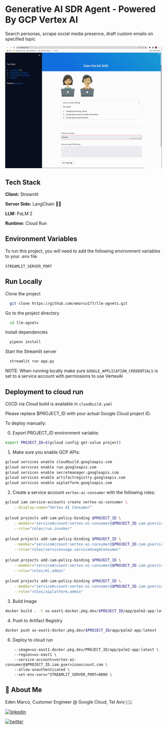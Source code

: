 
# Generative AI SDR Agent - Powered By GCP Vertex AI 

Search personas, scrape social media presence, draft custom emails on specified topic

![Alt Text](https://github.com/g-emarco/llm-agnets/blob/main/static/demo.gif)


## Tech Stack


**Client:** Streamlit

**Server Side:** LangChain  🦜🔗

**LLM:** PaLM 2

**Runtime:** Cloud Run  

## Environment Variables

To run this project, you will need to add the following environment variables to your .env file

`STREAMLIT_SERVER_PORT`


## Run Locally


Clone the project

```bash
  git clone https://github.com/emarco177/llm-agnets.git
```

Go to the project directory

```bash
  cd llm-agnets
```

Install dependencies

```bash
  pipenv install
```

Start the Streamlit server

```bash
  streamlit run app.py
```

NOTE: When running locally make sure `GOOGLE_APPLICATION_CREDENTIALS` is set to a service account with permissions to use VertexAI


## Deployment to cloud run

CI/CD via Cloud build is available in ```cloudbuild.yaml```

Please replace $PROJECT_ID with your actual Google Cloud project ID.

To deploy manually:

0. Export PROJECT_ID environment variable:
```bash
export PROJECT_ID=$(gcloud config get-value project)
```

1. Make sure you enable GCP APIs:

```bash
gcloud services enable cloudbuild.googleapis.com
gcloud services enable run.googleapis.com
gcloud services enable secretmanager.googleapis.com
gcloud services enable artifactregistry.googleapis.com
gcloud services enable aiplatform.googleapis.com


```

2. Create a service account `vertex-ai-consumer` with the following roles:




```bash
gcloud iam service-accounts create vertex-ai-consumer \
    --display-name="Vertex AI Consumer"

gcloud projects add-iam-policy-binding $PROJECT_ID \
    --member="serviceAccount:vertex-ai-consumer@$PROJECT_ID.iam.gserviceaccount.com" \
    --role="roles/run.invoker"

gcloud projects add-iam-policy-binding $PROJECT_ID \
    --member="serviceAccount:vertex-ai-consumer@$PROJECT_ID.iam.gserviceaccount.com" \
    --role="roles/serviceusage.serviceUsageConsumer"

gcloud projects add-iam-policy-binding $PROJECT_ID \
    --member="serviceAccount:vertex-ai-consumer@$PROJECT_ID.iam.gserviceaccount.com" \
    --role="roles/ml.admin"

gcloud projects add-iam-policy-binding $PROJECT_ID \
    --member="serviceAccount:vertex-ai-consumer@$PROJECT_ID.iam.gserviceaccount.com" \
    --role="roles/aiplatform.admin"

```


3. Build Image
```bash
docker build . -t us-east1-docker.pkg.dev/$PROJECT_ID/app/palm2-app:latest
```

4. Push to Artifact Registry
```bash
docker push us-east1-docker.pkg.dev/$PROJECT_ID/app/palm2-app:latest
```

6. Deploy to cloud run
```gcloud run deploy $PROJECT_ID \
    --image=us-east1-docker.pkg.dev/PROJECT_ID/app/palm2-app:latest \
    --region=us-east1 \
    --service-account=vertex-ai-consumer@$PROJECT_ID.iam.gserviceaccount.com \
    --allow-unauthenticated \
    --set-env-vars="STREAMLIT_SERVER_PORT=8080 \
```



## 🚀 About Me
Eden Marco, Customer Engineer @ Google Cloud, Tel Aviv🇮🇱

[![linkedin](https://img.shields.io/badge/linkedin-0A66C2?style=for-the-badge&logo=linkedin&logoColor=white)](https://www.linkedin.com/in/eden-marco/) 

[![twitter](https://img.shields.io/badge/twitter-1DA1F2?style=for-the-badge&logo=twitter&logoColor=white)](https://twitter.com/EdenEmarco177)

